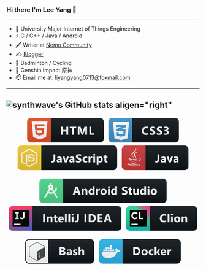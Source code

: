 
### Hi there I'm Lee Yang 👋
----
- 🍻 University Major Internet of Things Engineering
- ⚡ C / C++ / Java / Android
- 🖋 Writer at [Nemo Community](https://www.link-nemo.com/u/10156)
- ✍️ [Blogger](http://leeyangy.xyz)
- 🏃 Badminton / Cycling
- 🥤 Genshin Impact 原神
- 📫 Email me at: liyangyang0713@foxmail.com
----
![synthwave's GitHub stats aligen="right"](https://github-readme-stats.vercel.app/api?username=LEEYANGY&show_icons=true&theme=synthwave)
----
<p align="center">

<!-- For more icons please follow  https://github.com/MikeCodesDotNET/ColoredBadges -->
<p align="center">
 <img src="https://raw.githubusercontent.com/MikeCodesDotNET/ColoredBadges/master/svg/dev/languages/html.svg" alt="HTML" style="vertical-align:top; margin:4px">    
 <img src="https://raw.githubusercontent.com/MikeCodesDotNET/ColoredBadges/master/svg/dev/languages/css3.svg" alt="CSS" style="vertical-align:top; margin:4px"> 
 <img src="https://raw.githubusercontent.com/MikeCodesDotNET/ColoredBadges/master/svg/dev/languages/js.svg" alt="js" style="vertical-align:top; margin:4px">
 <img src="https://raw.githubusercontent.com/MikeCodesDotNET/ColoredBadges/master/svg/dev/languages/java.svg" alt="Java" style="vertical-align:top; margin:4px"> 
</p>

<p align="center">
<img src="https://raw.githubusercontent.com/MikeCodesDotNET/ColoredBadges/master/svg/dev/tools/android_studio.svg" alt="Android Studio" style="vertical-align:top; margin:4px">
<img src="https://raw.githubusercontent.com/MikeCodesDotNET/ColoredBadges/master/svg/dev/tools/jetbrains_intellij.svg" alt="Jetbrains IntelliJ" style="vertical-align:top; margin:4px">
<img src="https://github.com/MikeCodesDotNET/ColoredBadges/blob/master/svg/dev/tools/jetbrains_clion.svg" alt="Jetbrains Clion"  style="vertical-align:top; margin:4px">    
</p>

<p align="center">
<img src="https://raw.githubusercontent.com/MikeCodesDotNET/ColoredBadges/master/svg/dev/tools/bash.svg" alt="bash" style="vertical-align:top; margin:4px">
<img src="https://raw.githubusercontent.com/MikeCodesDotNET/ColoredBadges/master/svg/dev/tools/docker.svg" alt="Docker" style="vertical-align:top; margin:4px">
</p>
